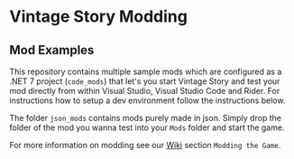 # Vintage Story Modding

## Mod Examples
This repository contains multiple sample mods which are configured as a .NET 7 project (`code_mods`) that let's you start Vintage Story and test your mod directly from within Visual Studio, Visual Studio Code and Rider. For instructions how to setup a dev environment follow the instructions below.

The folder `json_mods` contains mods purely made in json. Simply drop the folder of the mod you wanna test into your `Mods` folder and start the game.

For more information on modding see our [Wiki](https://wiki.vintagestory.at/index.php/Main_Page) section `Modding the Game`.
